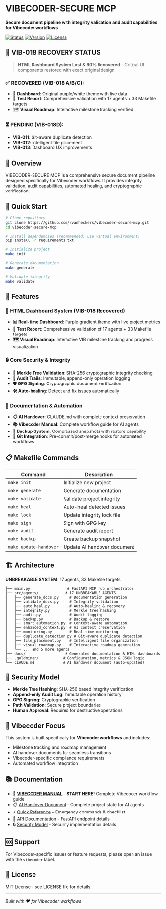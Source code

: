 <!--
VIBECODER-SECURE MCP - Project README (Public Documentation)
Main project documentation for GitHub and external users

Dependencies:
- CLAUDE.md: Internal AI handover documentation (private)
- VIBECODER-MANUAL.md: Complete workflow guide (private)
- docs/: Generated API and security documentation

Purpose: Public-facing project overview, installation, and usage instructions
-->

# VIBECODER-SECURE MCP

**Secure document pipeline with integrity validation and audit capabilities for Vibecoder workflows**

[![Status](https://img.shields.io/badge/status-VIB--018%20Recovery%2090%25-yellow)]()
[![Version](https://img.shields.io/badge/version-1.0.0--recovery-orange)]()
[![License](https://img.shields.io/badge/license-MIT-blue)]()

## 🚨 **VIB-018 RECOVERY STATUS**

> **HTML Dashboard System Lost & 90% Recovered** - Critical UI components restored with exact original design

### ✅ **RECOVERED** (VIB-018 A/B/C):
- 🎨 **Dashboard**: Original purple/white theme with live data
- 🧪 **Test Report**: Comprehensive validation with 17 agents + 33 Makefile targets  
- 🗺️ **Visual Roadmap**: Interactive milestone tracking verified

### ⏳ **PENDING** (VIB-018D):
- **VIB-011**: Git-aware duplicate detection
- **VIB-012**: Intelligent file placement
- **VIB-013**: Dashboard UX improvements

## 🎯 Overview

VIBECODER-SECURE MCP is a comprehensive secure document pipeline designed specifically for Vibecoder workflows. It provides integrity validation, audit capabilities, automated healing, and cryptographic verification.

## 🚀 Quick Start

```bash
# Clone repository
git clone https://github.com/rvanheckers/vibecoder-secure-mcp.git
cd vibecoder-secure-mcp

# Install dependencies (recommended: use virtual environment)
pip install -r requirements.txt

# Initialize project
make init

# Generate documentation
make generate

# Validate integrity
make validate
```

## 🔧 Features

### **🎨 HTML Dashboard System** (VIB-018 Recovered)
- **📊 Real-time Dashboard**: Purple gradient theme with live project metrics
- **🧪 Test Report**: Comprehensive validation of 17 agents + 33 Makefile targets
- **🗺️ Visual Roadmap**: Interactive VIB milestone tracking and progress visualization

### **🔒 Core Security & Integrity**
- **🔐 Merkle Tree Validation**: SHA-256 cryptographic integrity checking
- **📝 Audit Trails**: Immutable, append-only operation logging
- **🛡️ GPG Signing**: Cryptographic document verification
- **🛠️ Auto-healing**: Detect and fix issues automatically  

### **📄 Documentation & Automation**
- **📋 AI Handover**: CLAUDE.md with complete context preservation
- **📚 Vibecoder Manual**: Complete workflow guide for AI agents
- **💾 Backup System**: Compressed snapshots with restore capability
- **🔄 Git Integration**: Pre-commit/post-merge hooks for automated workflows

## 📋 Makefile Commands

| Command | Description |
|---------|-------------|
| `make init` | Initialize new project |
| `make generate` | Generate documentation |
| `make validate` | Validate project integrity |
| `make heal` | Auto-heal detected issues |
| `make lock` | Update integrity lock file |
| `make sign` | Sign with GPG key |
| `make audit` | Generate audit report |
| `make backup` | Create backup snapshot |
| `make update-handover` | Update AI handover document |

## 🏗️ Architecture

**UNBREAKABLE SYSTEM**: 17 agents, 33 Makefile targets

```
├── main.py                 # FastAPI MCP hub orchestrator
├── src/agents/            # 17 UNBREAKABLE AGENTS
│   ├── generate_docs.py     # Documentation generation
│   ├── validate_docs.py     # Integrity validation
│   ├── auto_heal.py         # Auto-healing & recovery
│   ├── integrity.py         # Merkle tree hashing
│   ├── audit.py             # Audit logging
│   ├── backup.py            # Backup & restore
│   ├── smart_automation.py  # Context-aware automation
│   ├── enhanced_context.py  # AI context preservation
│   ├── monitoring.py        # Real-time monitoring
│   ├── duplicate_detection.py # Git-aware duplicate detection
│   ├── file_placement.py    # Intelligent file organization
│   ├── visual_roadmap.py    # Interactive roadmap generation
│   └── ... and 5 more agents
├── docs/                  # Generated documentation & HTML dashboards
├── .goldminer/           # Configuration, metrics & JSON logic
└── CLAUDE.md             # AI handover document (auto-updated)
```

## 🔐 Security Model

- **Merkle Tree Hashing**: SHA-256 based integrity verification
- **Append-only Audit Log**: Immutable operation history  
- **GPG Signing**: Cryptographic verification
- **Path Validation**: Secure project boundaries
- **Human Approval**: Required for destructive operations

## 🎯 Vibecoder Focus

This system is built specifically for **Vibecoder workflows** and includes:
- Milestone tracking and roadmap management
- AI handover documents for seamless transitions
- Vibecoder-specific compliance requirements
- Automated workflow integration

## 📚 Documentation

- 🎯 **[VIBECODER MANUAL](VIBECODER-MANUAL.md)** - **START HERE!** Complete Vibecoder workflow guide
- 📋 [AI Handover Document](CLAUDE.md) - Complete project state for AI agents  
- ⚡ [Quick Reference](docs/manual/quick-reference.md) - Emergency commands & checklist
- 📄 [API Documentation](docs/API.md) - FastAPI endpoint details
- 🔒 [Security Model](docs/SECURITY.md) - Security implementation details

## 🆘 Support

For Vibecoder-specific issues or feature requests, please open an issue with the `vibecoder` label.

## 📄 License

MIT License - see LICENSE file for details.

---

*Built with ❤️ for Vibecoder workflows*